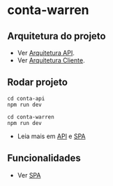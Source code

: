 # conta-warren

## Arquitetura do projeto
- Ver [Arquitetura API](conta-api/README.md).
- Ver [Arquitetura Cliente](conta-warren/README.md).

## Rodar projeto
```
cd conta-api
npm run dev

cd conta-warren
npm run dev
```
- Leia mais em [API](https://github.com/jeffersoncardoso/desafio-fullstack-conta/tree/master/conta-api#executar-o-projeto) e [SPA](https://github.com/jeffersoncardoso/desafio-fullstack-conta/tree/master/conta-warren#executar-o-projeto)

## Funcionalidades
- Ver [SPA](https://github.com/jeffersoncardoso/desafio-fullstack-conta/tree/master/conta-warren#funcionalidades)

